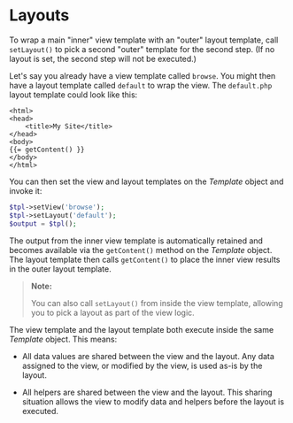 # Layouts

To wrap a main "inner" view template with an "outer" layout template, call
`setLayout()` to pick a second "outer" template for the second step. (If no
layout is set, the second step will not be executed.)

Let's say you already have a view template called `browse`. You might then have
a layout template called `default` to wrap the view. The `default.php` layout
template could look like this:

```html+php
<html>
<head>
    <title>My Site</title>
</head>
<body>
{{= getContent() }}
</body>
</html>
```

You can then set the view and layout templates on the _Template_ object and
invoke it:

```php
$tpl->setView('browse');
$tpl->setLayout('default');
$output = $tpl();
```

The output from the inner view template is automatically retained and becomes
available via the `getContent()` method on the _Template_ object. The layout
template then calls `getContent()` to place the inner view results in the outer
layout template.

> **Note:**
>
> You can also call `setLayout()` from inside the view template, allowing you
> to pick a layout as part of the view logic.

The view template and the layout template both execute inside the
same _Template_ object. This means:

- All data values are shared between the view and the layout. Any data assigned
  to the view, or modified by the view, is used as-is by the layout.

- All helpers are shared between the view and the layout. This sharing situation
  allows the view to modify data and helpers before the layout is executed.
